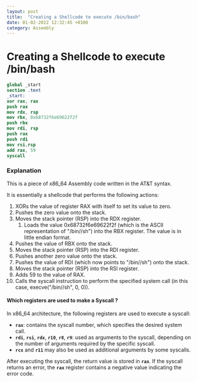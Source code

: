 ```yaml
---
layout: post
title:  "Creating a Shellcode to execute /bin/bash"
date: 01-02-2022 12:32:45 +0100
category: Assembly
---
```

# Creating a Shellcode to execute /bin/bash
```nasm
global _start
section .text
_start:
xor rax, rax
push rax
mov rdx, rsp
mov rbx, 0x68732f6e69622f2f 
push rbx
mov rdi, rsp
push rax
push rdi
mov rsi,rsp
add rax, 59
syscall
```
### Explanation
This is a piece of x86_64 Assembly code written in the AT&T syntax.

It is essentially a shellcode that performs the following actions:

1. XORs the value of register RAX with itself to set its value to zero.
2. Pushes the zero value onto the stack.
3. Moves the stack pointer (RSP) into the RDX register.
    1. Loads the value 0x68732f6e69622f2f (which is the ASCII representation of "/bin//sh") into the RBX register. The value is in little endian format.
4. Pushes the value of RBX onto the stack.
5. Moves the stack pointer (RSP) into the RDI register.
6. Pushes another zero value onto the stack.
7. Pushes the value of RDI (which now points to "/bin//sh") onto the stack.
8. Moves the stack pointer (RSP) into the RSI register.
9. Adds 59 to the value of RAX.
10. Calls the syscall instruction to perform the specified system call (in this case, execve("/bin//sh", 0, 0)).

#### Which registers are used to make a Syscall ?
In x86_64 architecture, the following registers are used to execute a syscall:

- **`rax`**: contains the syscall number, which specifies the desired system call.
- **`rdi`**, **`rsi`**, **`rdx`**, **`r10`**, **`r8`**, **`r9`**: used as arguments to the syscall, depending on the number of arguments required by the specific syscall.
- **`rcx`** and **`r11`** may also be used as additional arguments by some syscalls.

After executing the syscall, the return value is stored in **`rax`**. If the syscall returns an error, the **`rax`** register contains a negative value indicating the error code.